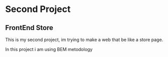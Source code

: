 # Second Project
## FrontEnd Store
This is my second project, im trying to make a 
web that be like a store page. 

In this project i am using BEM metodology